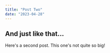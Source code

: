 ```yaml
---
title: "Post Two"
date: "2023-04-28"
---
```


## And just like that...

Here's a second post. This one's not quite so big!
